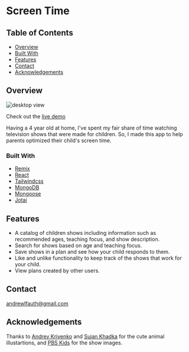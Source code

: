 # Screen Time

## Table of Contents

- [Overview](#overview)
- [Built With](#built-with)
- [Features](#features)
- [Contact](#contact)
- [Acknowledgements](#acknowledgements)

## Overview

![desktop view](https://res.cloudinary.com/dpnkrz8c8/image/upload/v1663374656/Screen%20Time/desktop_rcg8qk.png)

Check out the [live demo](https://screen-time.vercel.app)

Having a 4 year old at home, I've spent my fair share of time watching television shows that were made for children. So, I made this app to help parents optimized their child's screen time.

### Built With

- [Remix](https://remix.run)
- [React](https://reactjs.org)
- [Tailwindcss](https://tailwindcss.com)
- [MongoDB](https://mongodb.com)
- [Mongoose](https://mongoosejs.com)
- [Jotai](https://jotai.org)

## Features

- A catalog of children shows including information such as recommended ages, teaching focus, and show description.
- Search for shows based on age and teaching focus. 
- Save shows in a plan and see how your child responds to them.
- Like and unlike functionality to keep track of the shows that work for your child.
- View plans created by other users.

## Contact

andrewlfauth@gmail.com

## Acknowledgements

Thanks to [Andrey Krivenko](https://www.figma.com/@andreykrivenko) and [Sujan Khadka](https://www.figma.com/@Sujan_khadka) for the cute animal illustartions, and [PBS Kids](https://pbskids.org) for the show images.